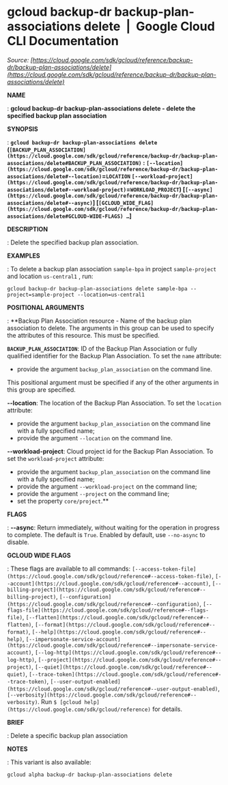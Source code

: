 # gcloud backup-dr backup-plan-associations delete  |  Google Cloud CLI Documentation

*Source: [https://cloud.google.com/sdk/gcloud/reference/backup-dr/backup-plan-associations/delete](https://cloud.google.com/sdk/gcloud/reference/backup-dr/backup-plan-associations/delete)*

**NAME**

: **gcloud backup-dr backup-plan-associations delete - delete the specified backup plan association**

**SYNOPSIS**

: **`gcloud backup-dr backup-plan-associations delete` (`[BACKUP_PLAN_ASSOCIATION](https://cloud.google.com/sdk/gcloud/reference/backup-dr/backup-plan-associations/delete#BACKUP_PLAN_ASSOCIATION)` : `[--location](https://cloud.google.com/sdk/gcloud/reference/backup-dr/backup-plan-associations/delete#--location)`=`LOCATION` `[--workload-project](https://cloud.google.com/sdk/gcloud/reference/backup-dr/backup-plan-associations/delete#--workload-project)`=`WORKLOAD_PROJECT`) [`[--async](https://cloud.google.com/sdk/gcloud/reference/backup-dr/backup-plan-associations/delete#--async)`] [`[GCLOUD_WIDE_FLAG](https://cloud.google.com/sdk/gcloud/reference/backup-dr/backup-plan-associations/delete#GCLOUD-WIDE-FLAGS) …`]**

**DESCRIPTION**

: Delete the specified backup plan association.

**EXAMPLES**

: To delete a backup plan association `sample-bpa` in project
`sample-project` and location `us-central1` , run:

```
gcloud backup-dr backup-plan-associations delete sample-bpa --project=sample-project --location=us-central1
```

**POSITIONAL ARGUMENTS**

: **Backup Plan Association resource - Name of the backup plan association to
delete. The arguments in this group can be used to specify the attributes of
this resource.
This must be specified.

**`BACKUP_PLAN_ASSOCIATION`**:
ID of the Backup Plan Association or fully qualified identifier for the Backup
Plan Association.
To set the `name` attribute:

- provide the argument `backup_plan_association` on the command line.

This positional argument must be specified if any of the other arguments in this
group are specified.

**--location**:
The location of the Backup Plan Association.
To set the `location` attribute:

- provide the argument `backup_plan_association` on the command line
with a fully specified name;
- provide the argument `--location` on the command line.

**--workload-project**:
Cloud project id for the Backup Plan Association.
To set the `workload-project` attribute:

- provide the argument `backup_plan_association` on the command line
with a fully specified name;
- provide the argument `--workload-project` on the command line;
- provide the argument `--project` on the command line;
- set the property `core/project`.**

**FLAGS**

: **--async**:
Return immediately, without waiting for the operation in progress to complete.
The default is `True`. Enabled by default, use
`--no-async` to disable.

**GCLOUD WIDE FLAGS**

: These flags are available to all commands: `[--access-token-file](https://cloud.google.com/sdk/gcloud/reference#--access-token-file)`,
`[--account](https://cloud.google.com/sdk/gcloud/reference#--account)`, `[--billing-project](https://cloud.google.com/sdk/gcloud/reference#--billing-project)`,
`[--configuration](https://cloud.google.com/sdk/gcloud/reference#--configuration)`,
`[--flags-file](https://cloud.google.com/sdk/gcloud/reference#--flags-file)`,
`[--flatten](https://cloud.google.com/sdk/gcloud/reference#--flatten)`, `[--format](https://cloud.google.com/sdk/gcloud/reference#--format)`, `[--help](https://cloud.google.com/sdk/gcloud/reference#--help)`, `[--impersonate-service-account](https://cloud.google.com/sdk/gcloud/reference#--impersonate-service-account)`,
`[--log-http](https://cloud.google.com/sdk/gcloud/reference#--log-http)`,
`[--project](https://cloud.google.com/sdk/gcloud/reference#--project)`, `[--quiet](https://cloud.google.com/sdk/gcloud/reference#--quiet)`, `[--trace-token](https://cloud.google.com/sdk/gcloud/reference#--trace-token)`, `[--user-output-enabled](https://cloud.google.com/sdk/gcloud/reference#--user-output-enabled)`,
`[--verbosity](https://cloud.google.com/sdk/gcloud/reference#--verbosity)`.
Run `$ [gcloud help](https://cloud.google.com/sdk/gcloud/reference)` for details.

**BRIEF**

: Delete a specific backup plan association

**NOTES**

: This variant is also available:

```
gcloud alpha backup-dr backup-plan-associations delete
```
